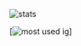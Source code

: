 ![stats](https://github-readme-stats.vercel.app/api?username=Gorkido&show_icons=true&theme=dark)

[![most used ig](https://github-readme-stats.vercel.app/api/top-langs/?username=Gorkido&layout=compact&theme=dark&show_icons=true&langs_count=10)]
